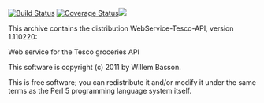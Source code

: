 [![Build Status](https://travis-ci.org/davehodg/Webservice-Tesco-API.svg?branch=v2_additions)](https://travis-ci.org/davehodg/Webservice-Tesco-API)
[![Coverage Status](https://coveralls.io/repos/davehodg/Webservice-Tesco-API/badge.svg?branch=v2_additions)](https://coveralls.io/r/davehodg/Webservice-Tesco-API?branch=v2_additions)<img src="http://cpants.cpanauthors.org/dist/WebService-Tesco-API.png">

This archive contains the distribution WebService-Tesco-API,
version 1.110220:

  Web service for the Tesco groceries API

This software is copyright (c) 2011 by Willem Basson.

This is free software; you can redistribute it and/or modify it under
the same terms as the Perl 5 programming language system itself.


